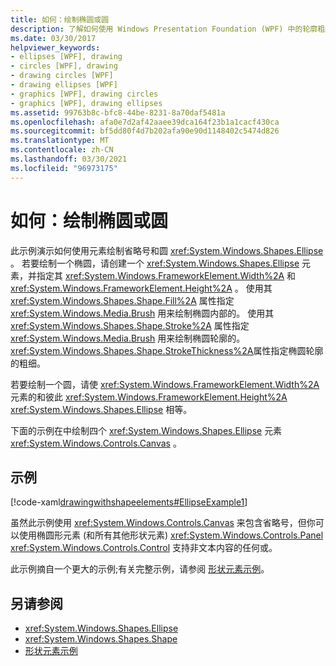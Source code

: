 ```yaml
---
title: 如何：绘制椭圆或圆
description: 了解如何使用 Windows Presentation Foundation (WPF) 中的轮廓粗细和内部颜色来绘制椭圆或圆。
ms.date: 03/30/2017
helpviewer_keywords:
- ellipses [WPF], drawing
- circles [WPF], drawing
- drawing circles [WPF]
- drawing ellipses [WPF]
- graphics [WPF], drawing circles
- graphics [WPF], drawing ellipses
ms.assetid: 99763b8c-bfc8-44be-8231-8a70daf5481a
ms.openlocfilehash: afa0e7d2af42aaee39dca164f23b1a1cacf430ca
ms.sourcegitcommit: bf5dd80f4d7b202afa90e90d1148402c5474d826
ms.translationtype: MT
ms.contentlocale: zh-CN
ms.lasthandoff: 03/30/2021
ms.locfileid: "96973175"
---
```

# <a name="how-to-draw-an-ellipse-or-a-circle"></a>如何：绘制椭圆或圆
此示例演示如何使用元素绘制省略号和圆 <xref:System.Windows.Shapes.Ellipse> 。 若要绘制一个椭圆，请创建一个 <xref:System.Windows.Shapes.Ellipse> 元素，并指定其 <xref:System.Windows.FrameworkElement.Width%2A> 和 <xref:System.Windows.FrameworkElement.Height%2A> 。 使用其 <xref:System.Windows.Shapes.Shape.Fill%2A> 属性指定 <xref:System.Windows.Media.Brush> 用来绘制椭圆内部的。 使用其 <xref:System.Windows.Shapes.Shape.Stroke%2A> 属性指定 <xref:System.Windows.Media.Brush> 用来绘制椭圆轮廓的。 <xref:System.Windows.Shapes.Shape.StrokeThickness%2A>属性指定椭圆轮廓的粗细。  
  
 若要绘制一个圆，请使 <xref:System.Windows.FrameworkElement.Width%2A> 元素的和彼此 <xref:System.Windows.FrameworkElement.Height%2A> <xref:System.Windows.Shapes.Ellipse> 相等。  
  
 下面的示例在中绘制四个 <xref:System.Windows.Shapes.Ellipse> 元素 <xref:System.Windows.Controls.Canvas> 。  
  
## <a name="example"></a>示例  
 [!code-xaml[drawingwithshapeelements#EllipseExample1](~/samples/snippets/csharp/VS_Snippets_Wpf/DrawingWithShapeElements/CS/ellipseexample.xaml#ellipseexample1)]  
  
 虽然此示例使用 <xref:System.Windows.Controls.Canvas> 来包含省略号，但你可以使用椭圆形元素 (和所有其他形状元素) <xref:System.Windows.Controls.Panel> <xref:System.Windows.Controls.Control> 支持非文本内容的任何或。  
  
 此示例摘自一个更大的示例;有关完整示例，请参阅 [形状元素示例](https://github.com/Microsoft/WPF-Samples/tree/master/Graphics/ShapeElements)。  
  
## <a name="see-also"></a>另请参阅

- <xref:System.Windows.Shapes.Ellipse>
- <xref:System.Windows.Shapes.Shape>
- [形状元素示例](https://github.com/Microsoft/WPF-Samples/tree/master/Graphics/ShapeElements)
